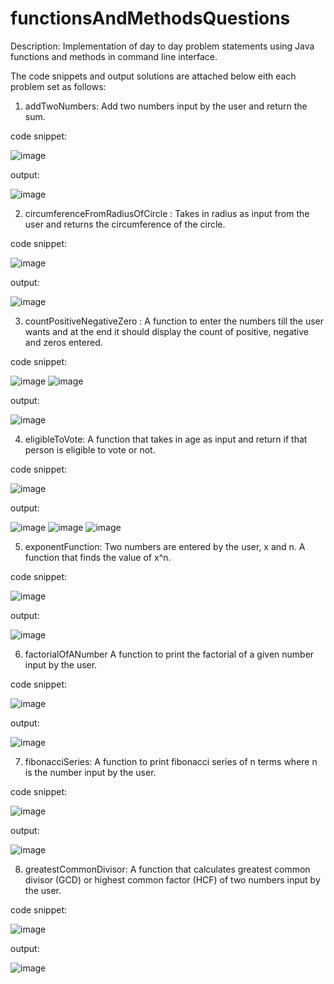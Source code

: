 # functionsAndMethodsQuestions

Description: Implementation of day to day problem statements using Java functions and methods in command line interface.

The code snippets and output solutions are attached below eith each problem set as follows:

1. addTwoNumbers:
   Add two numbers input by the user and return the sum.

code snippet:

![image](https://github.com/raghav20232023/functionsAndMethodsQuestions/assets/153320363/abcb8d21-ee91-41b3-9039-71a1c4f2d4df)

output:

![image](https://github.com/raghav20232023/functionsAndMethodsQuestions/assets/153320363/5eb9b088-a8c0-46f8-aded-6064054ab9fa)

2. circumferenceFromRadiusOfCircle :
   Takes in radius as input from the user and returns the circumference of the circle.

code snippet:

![image](https://github.com/raghav20232023/functionsAndMethodsQuestions/assets/153320363/c515aa2a-8deb-4e66-8cdb-80f22648d220)

output:

![image](https://github.com/raghav20232023/functionsAndMethodsQuestions/assets/153320363/bd13fd7d-70e9-452c-87ad-cf49b51e606e)

3. countPositiveNegativeZero :
   A function to enter the numbers till the user wants and at the end it should display the count of positive, negative and zeros entered. 
   
code snippet:

![image](https://github.com/raghav20232023/functionsAndMethodsQuestions/assets/153320363/6a7a1dd2-64ed-4408-a4e2-dce2db36a7ad)
![image](https://github.com/raghav20232023/functionsAndMethodsQuestions/assets/153320363/40a1475c-1946-459f-bb5b-a2be567ce4e1)

output:

![image](https://github.com/raghav20232023/functionsAndMethodsQuestions/assets/153320363/0829826e-ea0b-4b70-b30f-7c8485db291d)

4. eligibleToVote:
   A function that takes in age as input and return if that person is eligible to vote or not.

code snippet:

![image](https://github.com/raghav20232023/functionsAndMethodsQuestions/assets/153320363/0491d67d-5ec1-4a5e-8023-d45901903002)

output:

![image](https://github.com/raghav20232023/functionsAndMethodsQuestions/assets/153320363/f1ea2494-0fa5-4f58-b6d8-174f7b48d53e)
![image](https://github.com/raghav20232023/functionsAndMethodsQuestions/assets/153320363/0dba2a92-e7be-45be-9d91-31dae6c29d64)
![image](https://github.com/raghav20232023/functionsAndMethodsQuestions/assets/153320363/b85f5af5-e24a-4935-8cf8-3903b39e57e2)

5. exponentFunction:
   Two numbers are entered by the user, x and n. A function that finds the value of x^n.

code snippet:

![image](https://github.com/raghav20232023/functionsAndMethodsQuestions/assets/153320363/c061f12a-2c22-4733-8f6b-8b8da04c03f2)

output:

![image](https://github.com/raghav20232023/functionsAndMethodsQuestions/assets/153320363/82e00afe-26fe-4383-b08c-d8a0e51d2378)

6. factorialOfANumber
   A function to print the factorial of a given number input by the user.

code snippet:

![image](https://github.com/raghav20232023/functionsAndMethodsQuestions/assets/153320363/75268d9a-4009-4dc8-840c-e26cca7462da)

output:

![image](https://github.com/raghav20232023/functionsAndMethodsQuestions/assets/153320363/5a33b29e-687f-4d2a-abc9-af73a3a6b512)

7. fibonacciSeries:
   A function to print fibonacci series of n terms where n is the number input by the user.

code snippet:

![image](https://github.com/raghav20232023/functionsAndMethodsQuestions/assets/153320363/f14a6e40-010d-463d-a89f-67ae1c804845)

output:

![image](https://github.com/raghav20232023/functionsAndMethodsQuestions/assets/153320363/69e410d4-352e-4497-99b2-bce6ab716517)

8. greatestCommonDivisor:
   A function that calculates greatest common divisor (GCD) or highest common factor (HCF) of two numbers input by the user.

code snippet:

![image](https://github.com/raghav20232023/functionsAndMethodsQuestions/assets/153320363/9be8b0da-266e-45ca-8e3f-d984741c0ec7)

output:

![image](https://github.com/raghav20232023/functionsAndMethodsQuestions/assets/153320363/361e4d8a-99d3-4eea-8294-18a654f4d1f2)






















